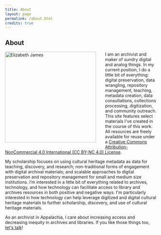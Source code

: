 ```yaml
---
title: About
layout: page
permalink: /about.html
credits: true
---
```


## About

<div style="float: left;padding-right: 30px;padding-bottom: 10px;"><img src="https://elizajames.github.io/assets/img/headshot.png" height="300px" alt="Elizabeth James"></div>

I am an archivist and maker of sundry digital and analog things. In my current position, I do a little bit of everything: digital preservation, data wrangling, repository management, teaching, metadata creation, data consultations, collections processing, digitization, and community outreach. This site features select materials I've created in the course of this work. All resources are freely available for reuse under a [Creative Commons Attribution-NonCommercial 4.0 International (CC BY-NC 4.0) License](https://creativecommons.org/licenses/by-nc/4.0/).

My scholarship focuses on using cultural heritage metadata as data for teaching, discovery, and research; non-traditional forms of engagement with digital archival materials; and scalable approaches to digital preservation and repository management for small and medium size institutions. I’m interested in a little bit of everything related to archives, technology, and how technology can facilitate access to library and archives resources in both positive and negative ways. I'm particularly interested in how technology can help leverage digitized and digital cultural heritage materials to further scholarship, discovery, and use of cultural heritage materials.

As an archivist in Appalachia, I care about increasing access and decreasing inequity in archives and libraries. If you like those things too, [let's talk](mailto:elizabeth.danyel.james@gmail.com)!
